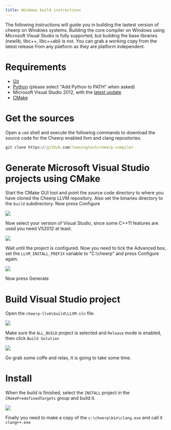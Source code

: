 ```yaml
---
title: Windows build instructions
--- 
```


The following instructions will guide you in building the lastest version of cheerp on Windows systems. Building the core compiler on Windows using Microsoft Visual Studio is fully supported, but building the base libraries (newlib, libc++, libc++abi) is not. You can grab a working copy from the latest release from any platform as they are platform independent.

# Requirements

* [Git](http://git-scm.com/download/win)
* [Python](https://www.python.org) (please select "Add Python to PATH" when asked)  
* Microsoft Visual Studio 2012, with the [latest update](http://www.microsoft.com/en-us/download/details.aspx?id=39305)
* [CMake](http://www.cmake.org)  

# Get the sources

Open a ```cmd``` shell and execute the following commands to download the source code for the Cheerp enabled llvm and clang repositories.

```cmd
git clone https://github.com/leaningtech/cheerp-compiler
```

# Generate Microsoft Visual Studio projects using CMake

Start the CMake GUI tool and point the source code directory to where you have cloned the Cheerp LLVM repository. Also set the binaries directory to the ```build``` subdirectory. Now press Configure

![](https://raw.githubusercontent.com/wiki/leaningtech/cheerp-wiki/cmake1.png)

Now select your version of Visual Studio, since some C++11 features are used you need VS2012 at least.

![](https://raw.githubusercontent.com/wiki/leaningtech/cheerp-wiki/cmake2.png)

Wait until the project is configured. Now you need to tick the Advanced box, set the ```LLVM_INSTALL_PREFIX``` variable to "C:\cheerp\" and press Configure again.

![](https://raw.githubusercontent.com/wiki/leaningtech/cheerp-wiki/cmake3.png)

Now press Generate

# Build Visual Studio project

Open the ```cheerp-llvm\build\LLVM.sln``` file.

![](https://raw.githubusercontent.com/wiki/leaningtech/cheerp-wiki/cmake5.png)

Make sure the ```ALL_BUILD``` project is selected and ```Release``` mode is enabled, then click ```Build Solution```

![](https://raw.githubusercontent.com/wiki/leaningtech/cheerp-wiki/cmake6.png)

Go grab some coffe and relax, it is going to take some time.

# Install

When the build is finished, select the ```INSTALL``` project in the ```CMakePredefinedTargets``` group and build it.

![](https://raw.githubusercontent.com/wiki/leaningtech/cheerp-wiki/cmake7.png)

Finally you need to make a copy of the ```c:\cheerp\bin\clang.exe``` and call it ```clang++.exe```
